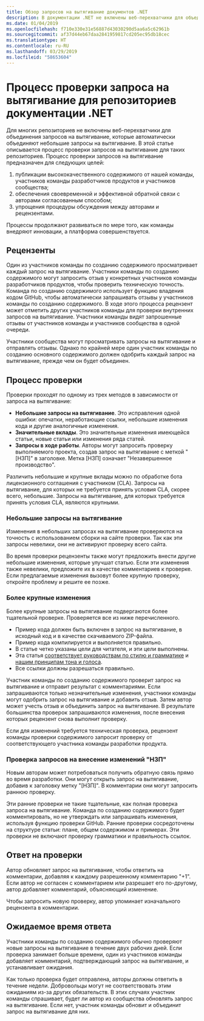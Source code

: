 ```yaml
---
title: Обзор запросов на вытягивание документов .NET
description: В документации .NET не включены веб-перехватчики для объединения запросов на вытягивание. В этой статье описывается процесс запросов на вытягивание для таких репозиториев.
ms.date: 01/04/2019
ms.openlocfilehash: f710e330e31e56887d43030290d5aa6a5c62961b
ms.sourcegitcommit: af37d44eb67daa2841959817cd205ec95db18cec
ms.translationtype: HT
ms.contentlocale: ru-RU
ms.lasthandoff: 03/29/2019
ms.locfileid: "58653604"
---
```

# <a name="pull-request-review-process-for-the-net-docs-repositories"></a>Процесс проверки запроса на вытягивание для репозиториев документации .NET

Для многих репозиториев не включены веб-перехватчики для объединения запросов на вытягивание, которые автоматически объединяют небольшие запросы на вытягивание. В этой статье описывается процесс проверки запросов на вытягивание для таких репозиториев. Процесс проверки запросов на вытягивание предназначен для следующих целей:

1. публикации высококачественного содержимого от нашей команды, участников команды разработчиков продуктов и участников сообщества;
1. обеспечения своевременной и эффективной обратной связи с авторами согласованным способом;
1. упрощения процедуры обсуждения между авторами и рецензентами.

Процессы продолжают развиваться по мере того, как команды внедряют инновации, а платформа совершенствуется.

## <a name="reviewers"></a>Рецензенты

Один из участников команды по созданию содержимого просматривает каждый запрос на вытягивание. Участники команды по созданию содержимого могут запросить отзыв у конкретных участников команды разработчиков продуктов, чтобы проверить техническую точность. Команда по созданию содержимого использует функцию владения кодом GitHub, чтобы автоматически запрашивать отзывы у участников команды по созданию содержимого. В ходе этого процесса рецензент может отметить других участников команды для проверки внутренних запросов на вытягивание. Участники команды видят запрошенные отзывы от участников команды и участников сообщества в одной очереди.

Участники сообщества могут просматривать запросы на вытягивание и отправлять отзывы. Однако по крайней мере один участник команды по созданию основного содержимого должен одобрить каждый запрос на вытягивание, прежде чем он будет объединен.

## <a name="review-process"></a>Процесс проверки

Проверки проходят по одному из трех методов в зависимости от запроса на вытягивание:

- **Небольшие запросы на вытягивание**. Это исправления одной ошибки: опечатки, неработающие ссылки, небольшие изменения кода и другие аналогичные изменения.
- **Значительные вклады**. Это значительные изменения имеющейся статьи, новые статьи или изменения ряда статей.
- **Запросы в ходе работы**. Авторы могут запросить проверку выполняемого проекта, создав запрос на вытягивание с меткой "[НЗП]" в заголовке. Метка [НЗП] означает "Незавершенное производство". 

Различить небольшие и крупные вклады можно по обработке бота лицензионного соглашения с участником (CLA). Запросы на вытягивание, для которых не требуется принять условия CLA, скорее всего, небольшие. Запросы на вытягивание, для которых требуется принять условия CLA, являются крупными.

### <a name="small-prs"></a>Небольшие запросы на вытягивание

Изменения в небольших запросах на вытягивание проверяются на точность с использованием сборки на сайте проверки. Так как эти запросы невелики, они не активируют проверку всего сайта. 

Во время проверки рецензенты также могут предложить внести другие небольшие изменения, которые улучшат статью. Если эти изменения также невелики, предложите их в качестве комментариев к проверке. Если предлагаемые изменения вызовут более крупную проверку, откройте проблему и решите ее позже. 

### <a name="larger-changes"></a>Более крупные изменения

Более крупные запросы на вытягивание подвергаются более тщательной проверке. Проверяется все из ниже перечисленного.

- Пример кода должен быть включен в запрос на вытягивание, в исходный код и в качестве скачиваемого ZIP-файла.
- Пример кода компилируется и выполняется правильно.
- В статье четко указаны цели для читателя, и эти цели выполнены.
- Эта статья [соответствует руководствам по стилю и грамматике](dotnet-style-guide.md) и [нашим принципам тона и голоса](dotnet-voice-tone.md).
- Все ссылки должны разрешаться правильно.

Участник команды по созданию содержимого проверит запрос на вытягивание и отправит результат с комментариями. Если запрашиваются только незначительные изменения, участники команды могут одобрить запрос на вытягивание и добавить отзыв. Затем автор может учесть отзыв и объединить запрос на вытягивание. В результате большинства проверок запрашиваются изменения, после внесения которых рецензент снова выполнит проверку.

Если для изменений требуется техническая проверка, рецензент команды проверки содержимого запросит проверку от соответствующего участника команды разработки продукта.

### <a name="review-wip-pull-requests"></a>Проверка запросов на внесение изменений "НЗП"

Новым авторам может потребоваться получить обратную связь прямо во время разработки. Они могут открыть запрос на вытягивание, добавив к заголовку метку "[НЗП]". В комментарии они могут запросить раннюю проверку.

Эти ранние проверки не такие тщательные, как полная проверка запроса на вытягивание. Команда по созданию содержимого будет комментировать, но не утверждать или запрашивать изменения, используя функцию проверки GitHub. Ранние проверки сосредоточены на структуре статьи: плане, общем содержимом и примерах. Эти проверки не включают проверку грамматики и правильность ссылок.

## <a name="respond-to-reviews"></a>Ответ на проверки

Автор обновляет запрос на вытягивание, чтобы ответить на комментарии, добавляя к каждому разрешенному комментарию "+1". Если автор не согласен с комментарием или разрешает его по-другому, автор добавляет комментарий, объясняющий изменение.

Чтобы запросить новую проверку, автор упоминает изначального рецензента в комментарии. 

## <a name="response-time-expectations"></a>Ожидаемое время ответа

Участники команды по созданию содержимого обычно проверяют новые запросы на вытягивание в течение двух рабочих дней. Если проверка занимает больше времени, один из участников команды добавляет комментарий, подтверждающий запрос на вытягивание, и устанавливает ожидания.

Как только проверка будет отправлена, авторы должны ответить в течение недели. Добровольцы могут не соответствовать этим ожиданиям из-за других обязательств. В этих случаях участник команды спрашивает, будет ли автор из сообщества обновлять запрос на вытягивание. Если нет, участник команды обновит и объединит запрос на вытягивание для них.
